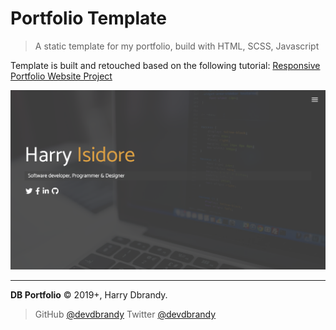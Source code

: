 # Portfolio Template

> A static template for my portfolio, build with HTML, SCSS, Javascript

Template is built and retouched based on the following tutorial: [Responsive Portfolio Website Project](https://www.youtube.com/playlist?list=PLillGF-RfqbYoGoCjKoMOkVznV6aSXKzU)

![Homepage](screenshots/homepage.png)

---

**DB Portfolio** © 2019+, Harry Dbrandy.

> GitHub [@devdbrandy](https://github.com/devdbrandy)
> Twitter [@devdbrandy](https://twitter.com/devdbrandy)
